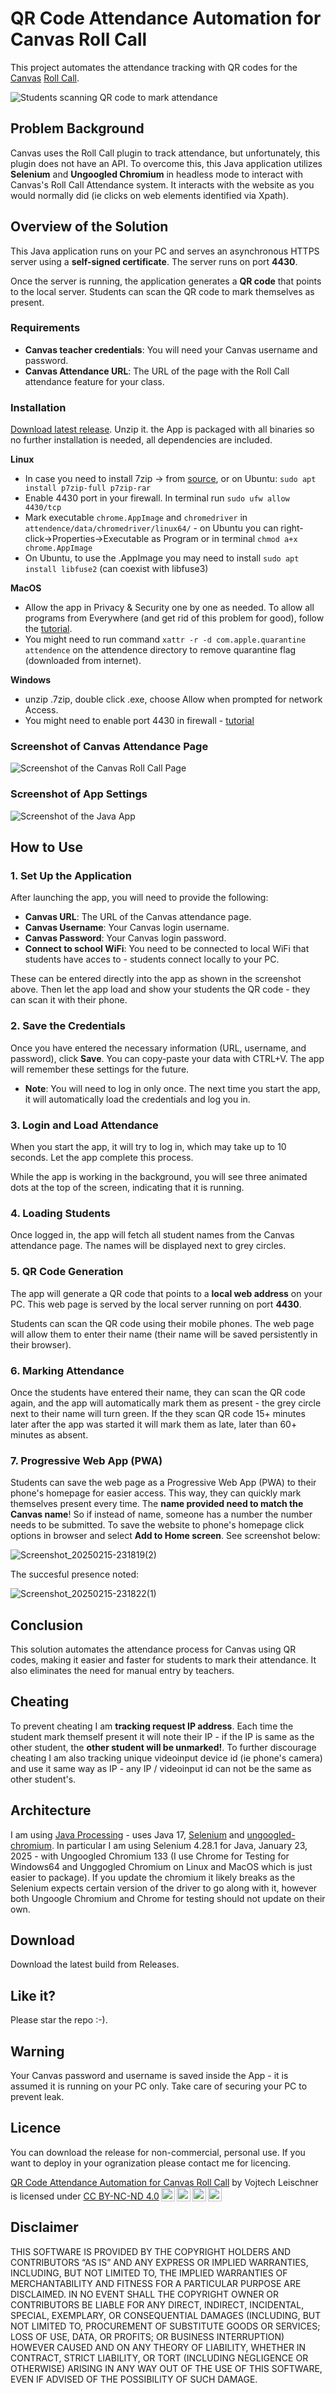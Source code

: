 # QR Code Attendance Automation for Canvas Roll Call

This project automates the attendance tracking with QR codes for the  [Canvas](https://www.instructure.com/) [Roll Call](https://community.canvaslms.com/t5/Instructor-Guide/How-do-I-use-the-Roll-Call-Attendance-tool-in-a-course/ta-p/1003). 

![Students scanning QR code to mark attendance](./images/usecase.jpg)

## Problem Background
Canvas uses the Roll Call plugin to track attendance, but unfortunately, this plugin does not have an API. To overcome this, this Java application utilizes **Selenium** and **Ungoogled Chromium** in headless mode to interact with Canvas's Roll Call Attendance system. It interacts with the website as you would normally did (ie clicks on web elements identified via Xpath). 

## Overview of the Solution
This Java application runs on your PC and serves an asynchronous HTTPS server using a **self-signed certificate**. The server runs on port **4430**.

Once the server is running, the application generates a **QR code** that points to the local server. Students can scan the QR code to mark themselves as present. 

### Requirements
- **Canvas teacher credentials**: You will need your Canvas username and password.
- **Canvas Attendance URL**: The URL of the page with the Roll Call attendance feature for your class.

### Installation ###
[Download latest release](https://github.com/trackme518/attendence_canvas/releases/latest). Unzip it. the App is packaged with all binaries so no further installation is needed, all dependencies are included.

**Linux**
- In case you need to install 7zip -> from [source](https://www.7-zip.org/download.html), or on Ubuntu: `sudo apt install p7zip-full p7zip-rar`
- Enable 4430 port in your firewall. In terminal run `sudo ufw allow 4430/tcp`
- Mark executable `chrome.AppImage` and `chromedriver` in `attendence/data/chromedriver/linux64/` - on Ubuntu you can right-click->Properties->Executable as Program or in terminal `chmod a+x chrome.AppImage`
- On Ubuntu, to use the .AppImage you may need to install `sudo apt install libfuse2` (can coexist with libfuse3)

**MacOS**
- Allow the app in Privacy & Security one by one as needed. To allow all programs from Everywhere (and get rid of this problem for good), follow the [tutorial](https://macpaw.com/how-to/allow-apps-anywhere).
- You might need to run command `xattr -r -d com.apple.quarantine attendence` on the attendence directory to remove quarantine flag (downloaded from internet).

**Windows**
- unzip .7zip, double click .exe, choose Allow when prompted for network Access. 
- You might need to enable port 4430 in firewall - [tutorial](https://learn.microsoft.com/en-us/sql/reporting-services/report-server/configure-a-firewall-for-report-server-access?view=sql-server-ver16)

### Screenshot of Canvas Attendance Page

![Screenshot of the Canvas Roll Call Page](./images/canvas.jpg)

### Screenshot of App Settings

![Screenshot of the Java App](./images/app_screenshot.jpg)

## How to Use

### 1. Set Up the Application
After launching the app, you will need to provide the following:
- **Canvas URL**: The URL of the Canvas attendance page.
- **Canvas Username**: Your Canvas login username.
- **Canvas Password**: Your Canvas login password.
- **Connect to school WiFi**: You need to be connected to local WiFi that students have acces to - students connect locally to your PC.

These can be entered directly into the app as shown in the screenshot above. Then let the app load and show your students the QR code - they can scan it with their phone. 

### 2. Save the Credentials
Once you have entered the necessary information (URL, username, and password), click **Save**. You can copy-paste your data with CTRL+V. The app will remember these settings for the future. 

- **Note**: You will need to log in only once. The next time you start the app, it will automatically load the credentials and log you in.

### 3. Login and Load Attendance
When you start the app, it will try to log in, which may take up to 10 seconds. Let the app complete this process. 

While the app is working in the background, you will see three animated dots at the top of the screen, indicating that it is running.

### 4. Loading Students
Once logged in, the app will fetch all student names from the Canvas attendance page. The names will be displayed next to grey circles.

### 5. QR Code Generation
The app will generate a QR code that points to a **local web address** on your PC. This web page is served by the local server running on port **4430**. 

Students can scan the QR code using their mobile phones. The web page will allow them to enter their name (their  name will be saved persistently in their browser).

### 6. Marking Attendance
Once the students have entered their name, they can scan the QR code again, and the app will automatically mark them as present - the grey circle next to their name will turn green. 
If the they scan QR code 15+ minutes later after the app was started it will mark them as late, later than 60+ minutes as absent.  

### 7. Progressive Web App (PWA)
Students can save the web page as a Progressive Web App (PWA) to their phone's homepage for easier access. This way, they can quickly mark themselves present every time.
The **name provided need to match the Canvas name**! So if instead of name, someone has a number the number needs to be submitted. To save the website to phone's homepage click options in browser and select **Add to Home screen**. 
See screenshot below:

![Screenshot_20250215-231819(2)](./images/pwa_add_to_homescreen.jpg)

The succesful presence noted:

![Screenshot_20250215-231822(1)](./images/pwa_screenshot_succes.jpg)


## Conclusion
This solution automates the attendance process for Canvas using QR codes, making it easier and faster for students to mark their attendance. It also eliminates the need for manual entry by teachers.

## Cheating
To prevent cheating I am **tracking request IP address**. Each time the student mark themself present it will note their IP - if the IP is same as the other student, the **other student will be unmarked!**. 
To further discourage cheating I am also tracking unique videoinput device id (ie phone's camera) and use it same way as IP - any IP / videoinput id can not be the same as other student's. 

## Architecture
I am using [Java Processing](https://processing.org/) - uses Java 17, [Selenium](https://www.selenium.dev/downloads/) and [ungoogled-chromium](https://github.com/ungoogled-software/ungoogled-chromium). 
In particular I am using Selenium 4.28.1 for Java, January 23, 2025 - with Ungoogled Chromium 133 (I use Chrome for Testing for Windows64 and Unggogled Chromium on Linux and MacOS which is just easier to package). If you update the chromium it likely breaks as the Selenium expects certain version of the driver to go along with it, however both Ungoogle Chromium and Chrome for testing should not update on their own.   

## Download
Download the latest build from Releases.  

## Like it?
Please star the repo :-).

## Warning
Your Canvas password and username is saved inside the App - it is assumed it is running on your PC only. Take care of securing your PC to prevent leak. 

## Licence
You can download the release for non-commercial, personal use. If you want to deploy in your ogranization please contact me for licencing. 

 <p xmlns:cc="http://creativecommons.org/ns#" xmlns:dct="http://purl.org/dc/terms/"><a property="dct:title" rel="cc:attributionURL" href="https://github.com/trackme518/attendence_canvas"> QR Code Attendance Automation for Canvas Roll Call</a> by <span property="cc:attributionName">Vojtech Leischner</span> is licensed under <a href="https://creativecommons.org/licenses/by-nc-nd/4.0/?ref=chooser-v1" target="_blank" rel="license noopener noreferrer" style="display:inline-block;">CC BY-NC-ND 4.0<img style="height:22px!important;margin-left:3px;vertical-align:text-bottom;" src="https://mirrors.creativecommons.org/presskit/icons/cc.svg?ref=chooser-v1" alt=""><img style="height:22px!important;margin-left:3px;vertical-align:text-bottom;" src="https://mirrors.creativecommons.org/presskit/icons/by.svg?ref=chooser-v1" alt=""><img style="height:22px!important;margin-left:3px;vertical-align:text-bottom;" src="https://mirrors.creativecommons.org/presskit/icons/nc.svg?ref=chooser-v1" alt=""><img style="height:22px!important;margin-left:3px;vertical-align:text-bottom;" src="https://mirrors.creativecommons.org/presskit/icons/nd.svg?ref=chooser-v1" alt=""></a></p> 

 ## Disclaimer
THIS SOFTWARE IS PROVIDED BY THE COPYRIGHT HOLDERS AND CONTRIBUTORS “AS IS” AND ANY EXPRESS OR IMPLIED WARRANTIES, INCLUDING, BUT NOT LIMITED TO, THE IMPLIED WARRANTIES OF MERCHANTABILITY AND FITNESS FOR A PARTICULAR PURPOSE ARE DISCLAIMED. IN NO EVENT SHALL THE COPYRIGHT OWNER OR CONTRIBUTORS BE LIABLE FOR ANY DIRECT, INDIRECT, INCIDENTAL, SPECIAL, EXEMPLARY, OR CONSEQUENTIAL DAMAGES (INCLUDING, BUT NOT LIMITED TO, PROCUREMENT OF SUBSTITUTE GOODS OR SERVICES; LOSS OF USE, DATA, OR PROFITS; OR BUSINESS INTERRUPTION) HOWEVER CAUSED AND ON ANY THEORY OF LIABILITY, WHETHER IN CONTRACT, STRICT LIABILITY, OR TORT (INCLUDING NEGLIGENCE OR OTHERWISE) ARISING IN ANY WAY OUT OF THE USE OF THIS SOFTWARE, EVEN IF ADVISED OF THE POSSIBILITY OF SUCH DAMAGE.

